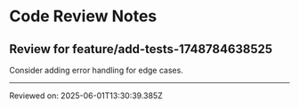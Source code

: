 # Code Review Notes

## Review for feature/add-tests-1748784638525

Consider adding error handling for edge cases.

---
Reviewed on: 2025-06-01T13:30:39.385Z
